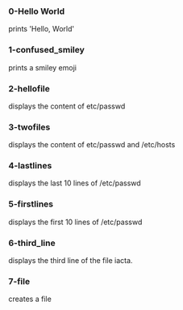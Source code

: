 ### 0-Hello World
prints 'Hello, World'

### 1-confused_smiley
prints a smiley emoji

### 2-hellofile
displays the content of etc/passwd

### 3-twofiles
displays the content of etc/passwd and /etc/hosts

### 4-lastlines
displays the last 10 lines of /etc/passwd

### 5-firstlines
displays the first 10 lines of /etc/passwd

### 6-third_line
displays the third line of the file iacta.

### 7-file
creates a file
